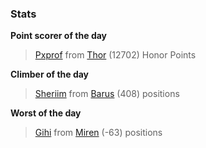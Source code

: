 

### Stats

**Point scorer of the day**
>[Pxprof](/#/character/Thor/568617) from [Thor](/#/ranking/Thor)  (12702) Honor Points


**Climber of the day**
>[Sheriim](/#/character/Barus/761224) from [Barus](/#/ranking/Barus)  (408) positions


**Worst of the day**
>[Gihi](/#/character/Miren/1601) from [Miren](/#/ranking/Miren)  (-63) positions


